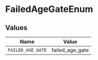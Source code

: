 # FailedAgeGateEnum


## Values

| Name              | Value             |
| ----------------- | ----------------- |
| `FAILED_AGE_GATE` | failed_age_gate   |